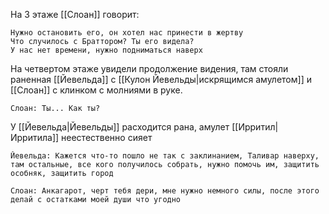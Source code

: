 На 3 этаже [[Слоан]] говорит:

```
Нужно остановить его, он хотел нас принести в жертву
Что случилось с Браттором? Ты его видела?
У нас нет времени, нужно подниматься наверх
```

На четвертом этаже увидели продолжение видения, там стояли раненная [[Йевельда]] с [[Кулон Йевельды|искрящимся амулетом]] и [[Слоан]] с клинком с молниями в руке.

```
Слоан: Ты... Как ты?
```

У [[Йевельда|Йевельды]] расходится рана, амулет [[Ирритил|Ирритила]] неестественно сияет

```
Йевельда: Кажется что-то пошло не так с заклинанием, Таливар наверху, там остальные, все кого получилось собрать, нужно помочь им, защитить особняк, защитить город

Слоан: Анкагарот, черт тебя дери, мне нужно немного силы, после этого делай с остатками моей души что угодно
```
